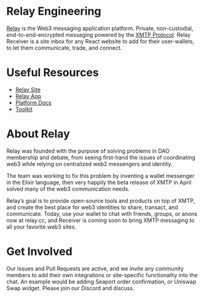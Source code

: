 # Relay Engineering

[Relay](https://try.relay.cc) is the Web3 messaging application platform. Private, non-custodial, end-to-end-encrypted messaging powered by the [XMTP Protocol](https://xmtp.com). Relay Receiver is a site inbox for any React website to add for their user-wallets, to let them communicate, trade, and connect. 

# Useful Resources

* [Relay Site](https://try.relay.cc)
* [Relay App](https://relay.cc)
* [Platform Docs](https://docs.relay.cc)
* [Toolkit](https://github.com/relaycc/toolkit)

# About Relay

Relay was founded with the purpose of solving problems in DAO membership and debate, from seeing first-hand the issues of coordinating web3 while relying on centralized web2 messengers and identity.

The team was working to fix this problem by inventing a wallet messenger in the Elixir language, then very happily the beta release of XMTP in April solved many of the web3 communication needs.

Relay’s goal is to provide open-source tools and products on top of XMTP, and create the best place for web3 identities to share, transact, and communicate. Today, use your wallet to chat with friends, groups, or anons now at relay.cc, and Receiver is coming soon to bring XMTP messaging to all your favorite web3 sites.

# Get Involved

Our Issues and Pull Requests are active, and we invite any community members to add their own integrations or site-specific functionality into the chat. An example would be adding Seaport order confirmation, or Uniswap Swap widget. Please join our Discord and discuss.  
